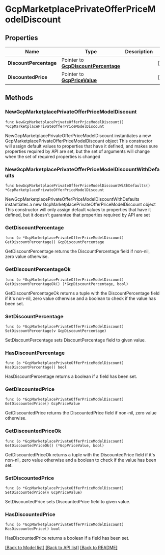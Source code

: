 # GcpMarketplacePrivateOfferPriceModelDiscount

## Properties

Name | Type | Description | Notes
------------ | ------------- | ------------- | -------------
**DiscountPercentage** | Pointer to [**GcpDiscountPercentage**](GcpDiscountPercentage.md) |  | [optional] 
**DiscountedPrice** | Pointer to [**GcpPriceValue**](GcpPriceValue.md) |  | [optional] 

## Methods

### NewGcpMarketplacePrivateOfferPriceModelDiscount

`func NewGcpMarketplacePrivateOfferPriceModelDiscount() *GcpMarketplacePrivateOfferPriceModelDiscount`

NewGcpMarketplacePrivateOfferPriceModelDiscount instantiates a new GcpMarketplacePrivateOfferPriceModelDiscount object
This constructor will assign default values to properties that have it defined,
and makes sure properties required by API are set, but the set of arguments
will change when the set of required properties is changed

### NewGcpMarketplacePrivateOfferPriceModelDiscountWithDefaults

`func NewGcpMarketplacePrivateOfferPriceModelDiscountWithDefaults() *GcpMarketplacePrivateOfferPriceModelDiscount`

NewGcpMarketplacePrivateOfferPriceModelDiscountWithDefaults instantiates a new GcpMarketplacePrivateOfferPriceModelDiscount object
This constructor will only assign default values to properties that have it defined,
but it doesn't guarantee that properties required by API are set

### GetDiscountPercentage

`func (o *GcpMarketplacePrivateOfferPriceModelDiscount) GetDiscountPercentage() GcpDiscountPercentage`

GetDiscountPercentage returns the DiscountPercentage field if non-nil, zero value otherwise.

### GetDiscountPercentageOk

`func (o *GcpMarketplacePrivateOfferPriceModelDiscount) GetDiscountPercentageOk() (*GcpDiscountPercentage, bool)`

GetDiscountPercentageOk returns a tuple with the DiscountPercentage field if it's non-nil, zero value otherwise
and a boolean to check if the value has been set.

### SetDiscountPercentage

`func (o *GcpMarketplacePrivateOfferPriceModelDiscount) SetDiscountPercentage(v GcpDiscountPercentage)`

SetDiscountPercentage sets DiscountPercentage field to given value.

### HasDiscountPercentage

`func (o *GcpMarketplacePrivateOfferPriceModelDiscount) HasDiscountPercentage() bool`

HasDiscountPercentage returns a boolean if a field has been set.

### GetDiscountedPrice

`func (o *GcpMarketplacePrivateOfferPriceModelDiscount) GetDiscountedPrice() GcpPriceValue`

GetDiscountedPrice returns the DiscountedPrice field if non-nil, zero value otherwise.

### GetDiscountedPriceOk

`func (o *GcpMarketplacePrivateOfferPriceModelDiscount) GetDiscountedPriceOk() (*GcpPriceValue, bool)`

GetDiscountedPriceOk returns a tuple with the DiscountedPrice field if it's non-nil, zero value otherwise
and a boolean to check if the value has been set.

### SetDiscountedPrice

`func (o *GcpMarketplacePrivateOfferPriceModelDiscount) SetDiscountedPrice(v GcpPriceValue)`

SetDiscountedPrice sets DiscountedPrice field to given value.

### HasDiscountedPrice

`func (o *GcpMarketplacePrivateOfferPriceModelDiscount) HasDiscountedPrice() bool`

HasDiscountedPrice returns a boolean if a field has been set.


[[Back to Model list]](../README.md#documentation-for-models) [[Back to API list]](../README.md#documentation-for-api-endpoints) [[Back to README]](../README.md)


